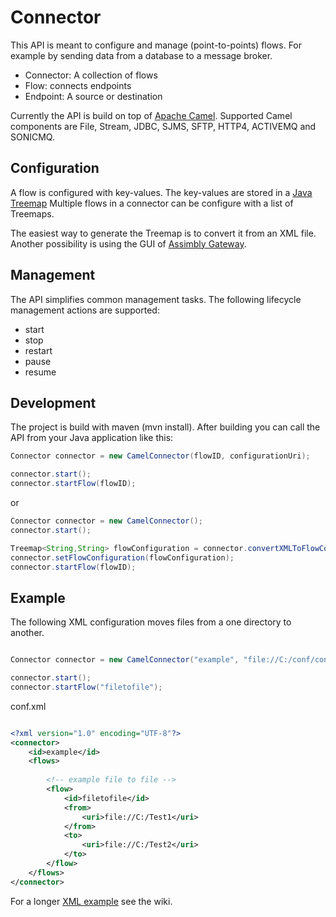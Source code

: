 # Connector

This API is meant to configure and manage (point-to-points) flows. For example by sending data from a database to
a message broker.

   * Connector: A collection of flows
   * Flow: connects endpoints
   * Endpoint: A source or destination
   
Currently the API is build on top of [Apache Camel](https://github.com/apache/camel). Supported
Camel components are File, Stream, JDBC, SJMS, SFTP, HTTP4, ACTIVEMQ and SONICMQ.

## Configuration

A flow is configured with key-values. The key-values are stored in a [Java Treemap](https://beginnersbook.com/2013/12/treemap-in-java-with-example/)
Multiple flows in a connector can be configure with a list of Treemaps. 

The easiest way to generate the Treemap is to convert it from an XML file. Another possibility is using the
GUI of [Assimbly Gateway](https://github.com/assimbly/gateway). 

## Management

The API simplifies common management tasks. The following lifecycle management actions are supported:

* start
* stop
* restart
* pause
* resume


## Development

The project is build with maven (mvn install). After building you can call the API from your Java application like this: 

```java
Connector connector = new CamelConnector(flowID, configurationUri);

connector.start();
connector.startFlow(flowID);
```

or

```java
Connector connector = new CamelConnector();
connector.start();

Treemap<String,String> flowConfiguration = connector.convertXMLToFlowConfiguration(flowID, configurationUri);
connector.setFlowConfiguration(flowConfiguration);
connector.startFlow(flowID);
```

## Example

The following XML configuration moves files from a one directory to another.

```java

Connector connector = new CamelConnector("example", "file://C:/conf/conf.xml");

connector.start();
connector.startFlow("filetofile");

```

conf.xml
```xml

<?xml version="1.0" encoding="UTF-8"?>
<connector>
	<id>example</id>
	<flows>
		
		<!-- example file to file --> 		
		<flow>
			<id>filetofile</id>
			<from>
				<uri>file://C:/Test1</uri>
			</from>
			<to>
				<uri>file://C:/Test2</uri>
			</to>
		</flow>
	</flows>		
</connector>

```

For a longer [XML example](https://github.com/assimbly/connector/wiki/XML-Configuration-Example) see the wiki. 